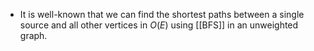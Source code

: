 - It is well-known that we can find the shortest paths between a single source and all other vertices in $O(E)$ using [[BFS]] in an unweighted graph.